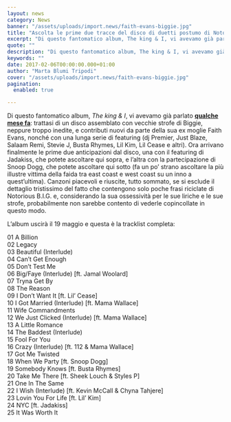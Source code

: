 ```yaml
---
layout: news
category: News
banner: "/assets/uploads/import.news/faith-evans-biggie.jpg"
title: "Ascolta le prime due tracce del disco di duetti postumo di Notorious B.I.G. e Faith Evans"
excerpt: "Di questo fantomatico album, The king & I, vi avevamo già parlato qualche mese fa: trattasi di un disco assemblato con vecchie strofe di Biggie, neppure troppo inedite, e contributi nuovi da parte della sua ex moglie Faith Evans, nonché con una lunga serie di featuring (dj Premier, Just Blaze, Salaam Remi, Stevie J, Busta [&hellip"
quote: ""
description: "Di questo fantomatico album, The king & I, vi avevamo già parlato qualche mese fa: trattasi di un disco assemblato con vecchie strofe di Biggie, neppure troppo inedite, e contributi nuovi da parte della sua ex moglie Faith Evans, nonché con una lunga serie di featuring (dj Premier, Just Blaze, Salaam Remi, Stevie J, Busta [&hellip"
keywords: ""
date: 2017-02-06T00:00:00.000+01:00
author: "Marta Blumi Tripodi"
cover: "/assets/uploads/import.news/faith-evans-biggie.jpg"
pagination:
  enabled: true

---
```


Di questo fantomatico album, _The king & I_, vi avevamo già parlato [**qualche mese fa**](https://hotmc.com/faith-evans-e-il-disco-di-duetti-con-biggie/): trattasi di un disco assemblato con vecchie strofe di Biggie, neppure troppo inedite, e contributi nuovi da parte della sua ex moglie Faith Evans, nonché con una lunga serie di featuring (dj Premier, Just Blaze, Salaam Remi, Stevie J, Busta Rhymes, Lil Kim, Lil Cease e altri). Ora arrivano finalmente le prime due anticipazioni dal disco, una con il featuring di Jadakiss, che potete ascoltare qui sopra, e l’altra con la partecipazione di Snoop Dogg, che potete ascoltare qui sotto (fa un po’ strano ascoltare la più illustre vittima della faida tra east coast e west coast su un inno a quest’ultima). Canzoni piacevoli e riuscite, tutto sommato, se si esclude il dettaglio tristissimo del fatto che contengono solo poche frasi riciclate di Notorious B.I.G. e, considerando la sua ossessività per le sue liriche e le sue strofe, probabilmente non sarebbe contento di vederle copincollate in questo modo.

L’album uscirà il 19 maggio e questa è la tracklist completa:

01 A Billion  
02 Legacy  
03 Beautiful (Interlude)  
04 Can’t Get Enough  
05 Don’t Test Me  
06 Big/Faye (Interlude) \[ft. Jamal Woolard\]  
07 Tryna Get By  
08 The Reason  
09 I Don’t Want It \[ft. Lil’ Cease\]  
10 I Got Married (Interlude) \[ft. Mama Wallace\]  
11 Wife Commandments  
12 We Just Clicked (Interlude) \[ft. Mama Wallace\]  
13 A Little Romance  
14 The Baddest (Interlude)  
15 Fool For You  
16 Crazy (Interlude) \[ft. 112 & Mama Wallace\]  
17 Got Me Twisted  
18 When We Party \[ft. Snoop Dogg\]  
19 Somebody Knows \[ft. Busta Rhymes\]  
20 Take Me There \[ft. Sheek Louch & Styles P\]  
21 One In The Same  
22 I Wish (Interlude) \[ft. Kevin McCall & Chyna Tahjere\]  
23 Lovin You For Life \[ft. Lil’ Kim\]  
24 NYC \[ft. Jadakiss\]  
25 It Was Worth It